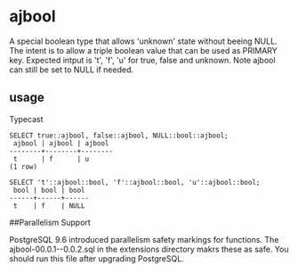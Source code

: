 # ajbool

A special boolean type that allows 'unknown' state without beeing NULL.
The intent is to allow a triple boolean value that can be used as PRIMARY key.
Expected intput is 't', 'f', 'u' for true, false and unknown.
Note ajbool can still be set to NULL if needed.

## usage

Typecast

```
SELECT true::ajbool, false::ajbool, NULL::bool::ajbool;
 ajbool | ajbool | ajbool
--------+--------+--------
 t      | f      | u
(1 row)

SELECT 't'::ajbool::bool, 'f'::ajbool::bool, 'u'::ajbool::bool;
 bool | bool | bool
------+------+------
 t    | f    | NULL

```

##Parallelism Support

PostgreSQL 9.6 introduced parallelism safety markings for functions.
The ajbool-00.0.1--0.0.2.sql in the extensions directory makrs these
as safe.  You should run this file after upgrading PostgreSQL.
